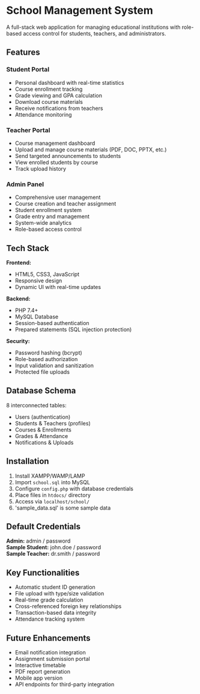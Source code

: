 # School Management System

A full-stack web application for managing educational institutions with role-based access control for students, teachers, and administrators.

## Features

### Student Portal
- Personal dashboard with real-time statistics
- Course enrollment tracking
- Grade viewing and GPA calculation
- Download course materials
- Receive notifications from teachers
- Attendance monitoring

### Teacher Portal
- Course management dashboard
- Upload and manage course materials (PDF, DOC, PPTX, etc.)
- Send targeted announcements to students
- View enrolled students by course
- Track upload history

### Admin Panel
- Comprehensive user management
- Course creation and teacher assignment
- Student enrollment system
- Grade entry and management
- System-wide analytics
- Role-based access control

## Tech Stack

**Frontend:**
- HTML5, CSS3, JavaScript
- Responsive design
- Dynamic UI with real-time updates

**Backend:**
- PHP 7.4+
- MySQL Database
- Session-based authentication
- Prepared statements (SQL injection protection)

**Security:**
- Password hashing (bcrypt)
- Role-based authorization
- Input validation and sanitization
- Protected file uploads

## Database Schema

8 interconnected tables:
- Users (authentication)
- Students & Teachers (profiles)
- Courses & Enrollments
- Grades & Attendance
- Notifications & Uploads

## Installation

1. Install XAMPP/WAMP/LAMP
2. Import `school.sql` into MySQL
3. Configure `config.php` with database credentials
4. Place files in `htdocs/` directory
5. Access via `localhost/school/`
6. 'sample_data.sql' is some sample data  

## Default Credentials

**Admin:** admin / password  
**Sample Student:** john.doe / password  
**Sample Teacher:** dr.smith / password

## Key Functionalities

- Automatic student ID generation
- File upload with type/size validation
- Real-time grade calculation
- Cross-referenced foreign key relationships
- Transaction-based data integrity
- Attendance tracking system

## Future Enhancements

- Email notification integration
- Assignment submission portal
- Interactive timetable
- PDF report generation
- Mobile app version
- API endpoints for third-party integration
